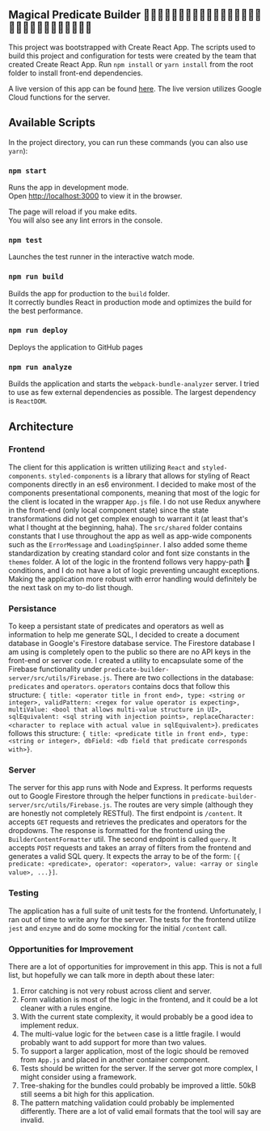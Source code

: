 ## Magical Predicate Builder   🦄🌈🍀🔮🐇🎩✨🦄🌈🍀🔮🐇🎩✨🦄🌈🍀🔮🐇🎩✨🦄🌈🍀🔮🐇🎩✨🦄

This project was bootstrapped with Create React App. The scripts used to build this project and configuration for tests were created by the team that created Create React App. Run `npm install` or `yarn install` from the root folder to install front-end dependencies.

A live version of this app can be found [here](http://natepharris.me/magical-predicate-builder). The live version utilizes Google Cloud functions for the server.

## Available Scripts

In the project directory, you can run these commands (you can also use `yarn`):

### `npm start`

Runs the app in development mode.<br>
Open [http://localhost:3000](http://localhost:3000) to view it in the browser.

The page will reload if you make edits.<br>
You will also see any lint errors in the console.

### `npm test`

Launches the test runner in the interactive watch mode.<br>

### `npm run build`

Builds the app for production to the `build` folder.<br>
It correctly bundles React in production mode and optimizes the build for the best performance.

### `npm run deploy`

Deploys the application to GitHub pages

### `npm run analyze`

Builds the application and starts the `webpack-bundle-analyzer` server. I tried to use as few external dependencies as possible. The largest dependency is `ReactDOM`.

## Architecture

### Frontend

The client for this application is written utilizing `React` and `styled-components`. `styled-components` is a library that allows for styling of React components directly in an es6 environment. I decided to make most of the components presentational components, meaning that most of the logic for the client is located in the wrapper `App.js` file. I do not use Redux anywhere in the front-end (only local component state) since the state transformations did not get complex enough to warrant it (at least that's what I thought at the beginning, haha). The `src/shared` folder contains constants that I use throughout the app as well as app-wide components such as the `ErrorMessage` and `LoadingSpinner`. I also added some theme standardization by creating standard color and font size constants in the `themes` folder. A lot of the logic in the frontend follows very happy-path 🌈 conditions, and I do not have a lot of logic preventing uncaught exceptions. Making the application more robust with error handling would definitely be the next task on my to-do list though.

### Persistance

To keep a persistant state of predicates and operators as well as information to help me generate SQL, I decided to create a document database in Google's Firestore database service. The Firestore database I am using is completely open to the public so there are no API keys in the front-end or server code. I created a utility to encapsulate some of the Firebase functionality under `predicate-builder-server/src/utils/Firebase.js`. There are two collections in the database: `predicates` and `operators`. `operators` contains docs that follow this structure: `{ title: <operator title in front end>, type: <string or integer>, validPattern: <regex for value operator is expecting>, multiValue: <bool that allows multi-value structure in UI>, sqlEquivalent: <sql string with injection points>, replaceCharacter: <character to replace with actual value in sqlEquivalent>}`. `predicates` follows this structure: `{ title: <predicate title in front end>, type: <string or integer>, dbField: <db field that predicate corresponds with>}`.

### Server

The server for this app runs with Node and Express. It performs requests out to Google Firestore through the helper functions in `predicate-builder-server/src/utils/Firebase.js`. The routes are very simple (although they are honestly not completely RESTful). The first endpoint is `/content`. It accepts `GET` requests and retrieves the predicates and operators for the dropdowns. The response is formatted for the frontend using the `BuilderContentFormatter` util. The second endpoint is called `query`. It accepts `POST` requests and takes an array of filters from the frontend and generates a valid SQL query. It expects the array to be of the form: `[{ predicate: <predicate>, operator: <operator>, value: <array or single value>, ...}]`.

### Testing

The application has a full suite of unit tests for the frontend. Unfortunately, I ran out of time to write any for the server. The tests for the frontend utilize `jest` and `enzyme` and do some mocking for the initial `/content` call.

### Opportunities for Improvement

There are a lot of opportunities for improvement in this app. This is not a full list, but hopefully we can talk more in depth about these later:

1. Error catching is not very robust across client and server.
2. Form validation is most of the logic in the frontend, and it could be a lot cleaner with a rules engine.
3. With the current state complexity, it would probably be a good idea to implement redux.
4. The multi-value logic for the `between` case is a little fragile. I would probably want to add support for more than two values.
5. To support a larger application, most of the logic should be removed from `App.js` and placed in another container component.
6. Tests should be written for the server. If the server got more complex, I might consider using a framework.
7. Tree-shaking for the bundles could probably be improved a little. 50kB still seems a bit high for this application.
8. The pattern matching validation could probably be implemented differently. There are a lot of valid email formats that the tool will say are invalid.
